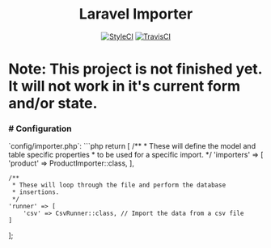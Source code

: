 <center>
<h1>Laravel Importer</h1>

<a href="https://styleci.io/repos/82349568"><img src="https://styleci.io/repos/82349568/shield?branch=master" alt="StyleCI"></a>
<a href="https://travis-ci.org/DuckThom/laravel-importer"><img src="https://travis-ci.org/DuckThom/laravel-importer.svg?branch=master" alt="TravisCI"></a>
</center>

<h1>Note: This project is not finished yet. It will not work in it's current form and/or state.</h1>

<h3># Configuration</h3>
`config/importer.php`:
```php
return [
    /**
     * These will define the model and table specific properties
     * to be used for a specific import.
     */
    'importers' => [
        'product' => ProductImporter::class,
    ],
    
    /**
     * These will loop through the file and perform the database
     * insertions.
     */
    'runner' => [
        'csv' => CsvRunner::class, // Import the data from a csv file
    ]
];
```